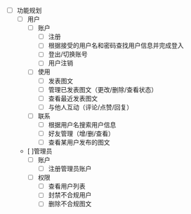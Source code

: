 - [ ] 功能规划
  - [ ] 用户
    - [ ] 账户
      - [ ] 注册
      - [ ] 根据接受的用户名和密码查找用户信息并完成登入
      - [ ] 登出/切换账号
      - [ ] 用户注销
    - [ ] 使用
      - [ ] 发表图文
      - [ ] 管理已发表图文（更改/删除/查看状态）
      - [ ] 查看最近发表图文
      - [ ] 与他人互动（评论/点赞/回复）
    - [ ] 联系
      - [ ] 根据用户名搜索用户信息
      - [ ] 好友管理（增/删/查看）
      - [ ] 查看某用户发布的图文
  - [ ]管理员
    - [ ] 账户
      - [ ] 注册管理员账户
    - [ ] 权限
      - [ ] 查看用户列表
      - [ ] 封禁不合规用户
      - [ ] 删除不合规图文
